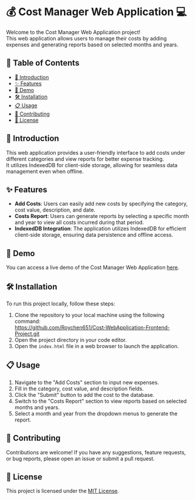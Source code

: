 # 💰 Cost Manager Web Application 💻

Welcome to the Cost Manager Web Application project!<br/>This web application allows users to manage their costs by adding expenses and generating reports based on selected months and years.

## 📝 Table of Contents

- [👋 Introduction](#-introduction)
- [✨ Features](#-features)
- [🚀 Demo](#-demo)
- [🛠️ Installation](#️️-installation)
- [📋 Usage](#-usage)
- [🤝 Contributing](#-contributing)
- [📄 License](#-license)

## 👋 Introduction

This web application provides a user-friendly interface to add costs under different categories and view reports for better expense tracking.<br/>It utilizes IndexedDB for client-side storage, allowing for seamless data management even when offline.

## ✨ Features

- **Add Costs**: Users can easily add new costs by specifying the category, cost value, description, and date.<br/>
- **Costs Report**: Users can generate reports by selecting a specific month and year to view all costs incurred during that period.<br/>
- **IndexedDB Integration**: The application utilizes IndexedDB for efficient client-side storage, ensuring data persistence and offline access.<br/>

## 🚀 Demo

You can access a live demo of the Cost Manager Web Application [here](https://cost-webapplication-frontend-project.onrender.com).

## 🛠️ Installation

To run this project locally, follow these steps:

1. Clone the repository to your local machine using the following command:<br/>
https://github.com/Roychen651/Cost-WebApplication-Frontend-Project.git <br/>
2. Open the project directory in your code editor.
3. Open the `index.html` file in a web browser to launch the application.

## 📋 Usage

1. Navigate to the "Add Costs" section to input new expenses.
2. Fill in the category, cost value, and description fields.
3. Click the "Submit" button to add the cost to the database.
4. Switch to the "Costs Report" section to view reports based on selected months and years.
5. Select a month and year from the dropdown menus to generate the report.

## 🤝 Contributing

Contributions are welcome! If you have any suggestions, feature requests, or bug reports, please open an issue or submit a pull request.

## 📄 License

This project is licensed under the [MIT License](LICENSE).
